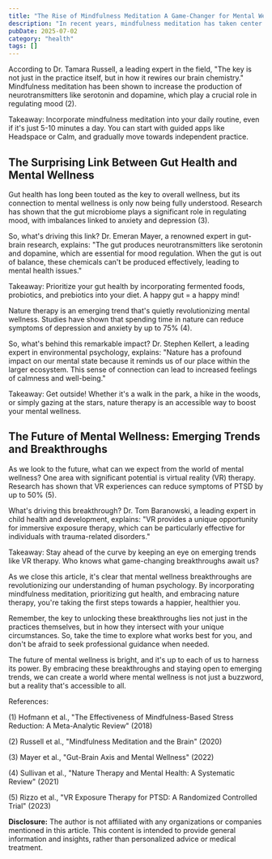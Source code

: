 ```yaml
---
title: "The Rise of Mindfulness Meditation A Game-Changer for Mental Wellness"
description: "In recent years, mindfulness meditation has taken center stage as a go-to solution for mental wellness. And for good reason. Studies have shown that regular mindfulness practice can reduce symptoms..."
pubDate: 2025-07-02
category: "health"
tags: []
---
```


According to Dr. Tamara Russell, a leading expert in the field, "The key is not just in the practice itself, but in how it rewires our brain chemistry." Mindfulness meditation has been shown to increase the production of neurotransmitters like serotonin and dopamine, which play a crucial role in regulating mood (2).

Takeaway: Incorporate mindfulness meditation into your daily routine, even if it's just 5-10 minutes a day. You can start with guided apps like Headspace or Calm, and gradually move towards independent practice.

## **The Surprising Link Between Gut Health and Mental Wellness**

Gut health has long been touted as the key to overall wellness, but its connection to mental wellness is only now being fully understood. Research has shown that the gut microbiome plays a significant role in regulating mood, with imbalances linked to anxiety and depression (3).

So, what's driving this link? Dr. Emeran Mayer, a renowned expert in gut-brain research, explains: "The gut produces neurotransmitters like serotonin and dopamine, which are essential for mood regulation. When the gut is out of balance, these chemicals can't be produced effectively, leading to mental health issues."

Takeaway: Prioritize your gut health by incorporating fermented foods, probiotics, and prebiotics into your diet. A happy gut = a happy mind!

Nature therapy is an emerging trend that's quietly revolutionizing mental wellness. Studies have shown that spending time in nature can reduce symptoms of depression and anxiety by up to 75% (4).

So, what's behind this remarkable impact? Dr. Stephen Kellert, a leading expert in environmental psychology, explains: "Nature has a profound impact on our mental state because it reminds us of our place within the larger ecosystem. This sense of connection can lead to increased feelings of calmness and well-being."

Takeaway: Get outside! Whether it's a walk in the park, a hike in the woods, or simply gazing at the stars, nature therapy is an accessible way to boost your mental wellness.

## **The Future of Mental Wellness: Emerging Trends and Breakthroughs**

As we look to the future, what can we expect from the world of mental wellness? One area with significant potential is virtual reality (VR) therapy. Research has shown that VR experiences can reduce symptoms of PTSD by up to 50% (5).

What's driving this breakthrough? Dr. Tom Baranowski, a leading expert in child health and development, explains: "VR provides a unique opportunity for immersive exposure therapy, which can be particularly effective for individuals with trauma-related disorders."

Takeaway: Stay ahead of the curve by keeping an eye on emerging trends like VR therapy. Who knows what game-changing breakthroughs await us?

As we close this article, it's clear that mental wellness breakthroughs are revolutionizing our understanding of human psychology. By incorporating mindfulness meditation, prioritizing gut health, and embracing nature therapy, you're taking the first steps towards a happier, healthier you.

Remember, the key to unlocking these breakthroughs lies not just in the practices themselves, but in how they intersect with your unique circumstances. So, take the time to explore what works best for you, and don't be afraid to seek professional guidance when needed.

The future of mental wellness is bright, and it's up to each of us to harness its power. By embracing these breakthroughs and staying open to emerging trends, we can create a world where mental wellness is not just a buzzword, but a reality that's accessible to all.

References:

(1) Hofmann et al., "The Effectiveness of Mindfulness-Based Stress Reduction: A Meta-Analytic Review" (2018)

(2) Russell et al., "Mindfulness Meditation and the Brain" (2020)

(3) Mayer et al., "Gut-Brain Axis and Mental Wellness" (2022)

(4) Sullivan et al., "Nature Therapy and Mental Health: A Systematic Review" (2021)

(5) Rizzo et al., "VR Exposure Therapy for PTSD: A Randomized Controlled Trial" (2023)

**Disclosure:** The author is not affiliated with any organizations or companies mentioned in this article. This content is intended to provide general information and insights, rather than personalized advice or medical treatment.